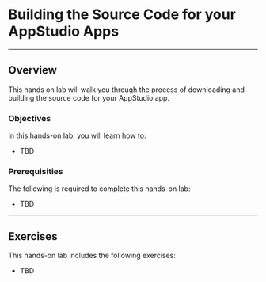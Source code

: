 <a name="Title"></a>
# Building the Source Code for your AppStudio Apps #

---
<a name="Overview"></a>
## Overview ##

This hands on lab will walk you through the process of downloading and building the source code for your AppStudio app.

<a name="Objectives"></a>
### Objectives ###

In this hands-on lab, you will learn how to:

- TBD

<a name="Prerequisites"></a>
### Prerequisities ###

The following is required to complete this hands-on lab:
- TBD

---
<a name="Exercises"></a>
## Exercises ##

This hands-on lab includes the following exercises:
- TBD